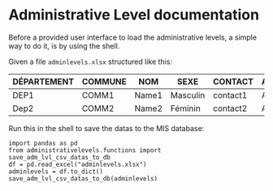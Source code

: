 # Administrative Level documentation

Before a provided user interface to load the administrative levels, a simple way to do it, is by using the shell.

Given a file `adminlevels.xlsx` structured like this:

|DÉPARTEMENT|COMMUNE|NOM    | SEXE     |CONTACT   |ARRONDISSEMENT|
|-----------|-------|-------| -------  |-------   |--------------|
| DEP1      | COMM1 | Name1 | Masculin | contact1 | ARR1         |
| Dep2      | COMM2 | Name2 | Féminin  | contact2 | ARR2         |

Run this in the shell to save the datas to the MIS database:

```
import pandas as pd
from administrativelevels.functions import save_adm_lvl_csv_datas_to_db
df = pd.read_excel("adminlevels.xlsx")
adminlevels = df.to_dict()
save_adm_lvl_csv_datas_to_db(adminlevels)
```